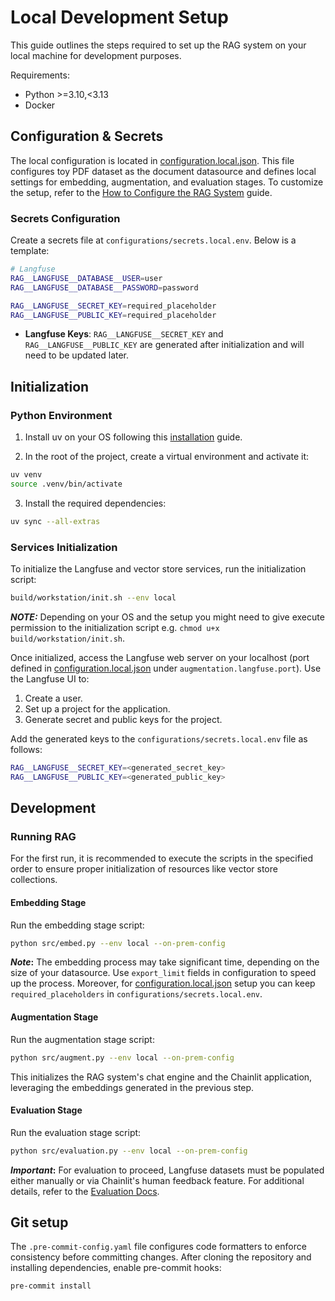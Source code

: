 # Local Development Setup

This guide outlines the steps required to set up the RAG system on your local machine for development purposes.

Requirements:

- Python >=3.10,<3.13
- Docker

## Configuration & Secrets

The local configuration is located in [configuration.local.json](https://github.com/feld-m/rag_blueprint/blob/main/configurations/configuration.local.json). This file configures toy PDF dataset as the document datasource and defines local settings for embedding, augmentation, and evaluation stages. To customize the setup, refer to the [How to Configure the RAG System](../how_to/how_to_configure.md) guide.

### Secrets Configuration
Create a secrets file at `configurations/secrets.local.env`. Below is a template:

```sh
# Langfuse
RAG__LANGFUSE__DATABASE__USER=user
RAG__LANGFUSE__DATABASE__PASSWORD=password

RAG__LANGFUSE__SECRET_KEY=required_placeholder
RAG__LANGFUSE__PUBLIC_KEY=required_placeholder
```

- **Langfuse Keys**: `RAG__LANGFUSE__SECRET_KEY` and `RAG__LANGFUSE__PUBLIC_KEY` are generated after initialization and will need to be updated later.

## Initialization

### Python Environment

1. Install uv on your OS following this [installation](https://docs.astral.sh/uv/getting-started/installation/) guide.

2. In the root of the project, create a virtual environment and activate it:

```sh
uv venv
source .venv/bin/activate
```

3. Install the required dependencies:

```sh
uv sync --all-extras
```

### Services Initialization

To initialize the Langfuse and vector store services, run the initialization script:

```sh
build/workstation/init.sh --env local
```

**_NOTE:_**  Depending on your OS and the setup you might need to give execute permission to the initialization script e.g. `chmod u+x build/workstation/init.sh`.

Once initialized, access the Langfuse web server on your localhost (port defined in [configuration.local.json](https://github.com/feld-m/rag_blueprint/blob/main/configurations/configuration.local.json) under `augmentation.langfuse.port`). Use the Langfuse UI to:

1. Create a user.
2. Set up a project for the application.
3. Generate secret and public keys for the project.

Add the generated keys to the `configurations/secrets.local.env` file as follows:

```sh
RAG__LANGFUSE__SECRET_KEY=<generated_secret_key>
RAG__LANGFUSE__PUBLIC_KEY=<generated_public_key>
```

## Development

### Running RAG

For the first run, it is recommended to execute the scripts in the specified order to ensure proper initialization of resources like vector store collections.

#### Embedding Stage

Run the embedding stage script:

```sh
python src/embed.py --env local --on-prem-config
```

**_Note_:** The embedding process may take significant time, depending on the size of your datasource. Use `export_limit` fields in configuration to speed up the process. Moreover, for [configuration.local.json](https://github.com/feld-m/rag_blueprint/blob/main/configurations/configuration.local.json) setup you can keep `required_placeholders` in `configurations/secrets.local.env`.

#### Augmentation Stage

Run the augmentation stage script:

```sh
python src/augment.py --env local --on-prem-config
```

This initializes the RAG system's chat engine and the Chainlit application, leveraging the embeddings generated in the previous step.

#### Evaluation Stage

Run the evaluation stage script:

```sh
python src/evaluation.py --env local --on-prem-config
```

**_Important_:** For evaluation to proceed, Langfuse datasets must be populated either manually or via Chainlit's human feedback feature. For additional details, refer to the [Evaluation Docs](../evaluation/in_progress.md).

## Git setup

The `.pre-commit-config.yaml` file configures code formatters to enforce consistency before committing changes. After cloning the repository and installing dependencies, enable pre-commit hooks:

```sh
pre-commit install
```

